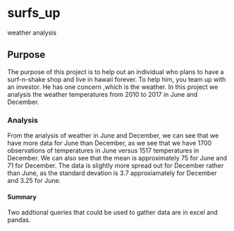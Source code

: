 # surfs_up
weather analysis

## Purpose
The purpose of this project is to help out an individual who plans to have a surf-n-shake shop and live in hawaii forever. To help him, you team up with an investor. He has one concern ,which is the weather. In this project we analysis the weather temperatures from 2010 to 2017 in June and December. 

### Analysis
From the analysis of weather in June and December, we can see that we have more data for June than December, as we see that we have 1700 observations of temperatures in June versus 1517 temperatures in December. We can also see that the mean is approximately 75 for June and 71 for December. The data is slightly more spread out for December rather than June, as the standard devation is 3.7 approxiamately for December and 3.25 for June. 

#### Summary
Two addtional queries that could be used to gather data are in excel and pandas. 

